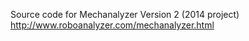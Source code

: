 Source code for Mechanalyzer Version 2 (2014 project)
http://www.roboanalyzer.com/mechanalyzer.html
